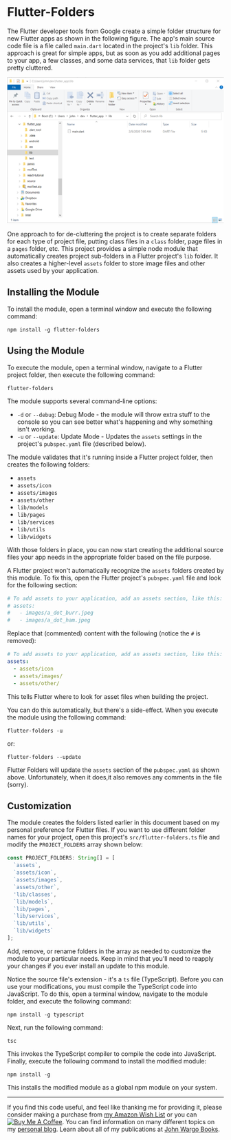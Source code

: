 # Flutter-Folders

The Flutter developer tools from Google create a simple folder structure for new Flutter apps as shown in the following figure. The app's main source code file is a file called `main.dart` located in the project's `lib` folder. This approach is great for simple apps, but as soon as you add additional pages to your app, a few classes, and some data services, that `lib` folder gets pretty cluttered.

![Flutter Project Folder](/images/image-01.png)

One approach to for de-cluttering the project is to create separate folders for each type of project file, putting class files in a `class` folder, page files in a `pages` folder, etc. This project provides a simple node module that automatically creates project sub-folders in a Flutter project's `lib` folder. It also creates a higher-level `assets` folder to store image files and other assets used by your application.

## Installing the Module

To install the module, open a terminal window and execute the following command:

```shell
npm install -g flutter-folders
```

## Using the Module

To execute the module, open a terminal window, navigate to a Flutter project folder, then execute the following command:

```shell
flutter-folders
```

The module supports several command-line options:

* `-d` or `--debug`: Debug Mode - the module will throw extra stuff to the console so you can see better what's happening and why something isn't working.
* `-u` or `--update`: Update Mode - Updates the `assets` settings in the project's `pubspec.yaml` file (described below).

The module validates that it's running inside a Flutter project folder, then creates the following folders:

* `assets`
* `assets/icon`
* `assets/images`
* `assets/other`
* `lib/models`
* `lib/pages`
* `lib/services`
* `lib/utils`
* `lib/widgets`

With those folders in place, you can now start creating the additional source files your app needs in the appropriate folder based on the file purpose.

A Flutter project won't automatically recognize the `assets` folders created by this module. To fix this, open the Flutter project's `pubspec.yaml` file and look for the following section:

```yaml
# To add assets to your application, add an assets section, like this:
# assets:
#   - images/a_dot_burr.jpeg
#   - images/a_dot_ham.jpeg
```

Replace that (commented) content with the following (notice the `#` is removed):

```yaml
# To add assets to your application, add an assets section, like this:
assets:
  - assets/icon
  - assets/images/
  - assets/other/
```

This tells Flutter where to look for asset files when building the project.

You can do this automatically, but there's a side-effect. When you execute the module using the following command:

```shell
flutter-folders -u
```

or:

```shell
flutter-folders --update
```

Flutter Folders will update the `assets` section of the `pubspec.yaml` as shown above. Unfortunately, when it does,it also removes any comments in the file (sorry).

## Customization

The module creates the folders listed earlier in this document based on my personal preference for Flutter files. If you want to use different folder names for your project, open this project's `src/flutter-folders.ts` file and modify the `PROJECT_FOLDERS` array shown below:

```typescript
const PROJECT_FOLDERS: String[] = [
  `assets`,
  `assets/icon`,
  `assets/images`,
  `assets/other`,
  'lib/classes',
  `lib/models`,
  `lib/pages`,
  `lib/services`,
  `lib/utils`,
  `lib/widgets`
];
```

Add, remove, or rename folders in the array as needed to customize the module to your particular needs. Keep in mind that you'll need to reapply your changes if you ever install an update to this module.

Notice the source file's extension - it's a `ts` file (TypeScript). Before you can use your modifications, you must compile the TypeScript code into JavaScript. To do this, open a terminal window, navigate to the module folder, and execute the following command:

```shell
npm install -g typescript
```

Next, run the following command:

```shell
tsc
```

This invokes the TypeScript compiler to compile the code into JavaScript. Finally, execute the following command to install the modified module:

```shell
npm install -g
```

This installs the modified module as a  global npm module on your system.

***

If you find this code useful, and feel like thanking me for providing it, please consider making a purchase from [my Amazon Wish List](https://amzn.com/w/1WI6AAUKPT5P9) or you can <a href="https://www.buymeacoffee.com/johnwargo" target="_blank"><img src="https://cdn.buymeacoffee.com/buttons/v2/arial-yellow.png" alt="Buy Me A Coffee" style="height: 30px !important" ></a>. You can find information on many different topics on my [personal blog](http://www.johnwargo.com). Learn about all of my publications at [John Wargo Books](http://www.johnwargobooks.com).
